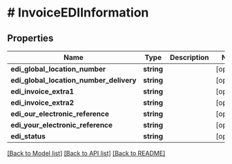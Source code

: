 # # InvoiceEDIInformation

## Properties

Name | Type | Description | Notes
------------ | ------------- | ------------- | -------------
**edi_global_location_number** | **string** |  | [optional]
**edi_global_location_number_delivery** | **string** |  | [optional]
**edi_invoice_extra1** | **string** |  | [optional]
**edi_invoice_extra2** | **string** |  | [optional]
**edi_our_electronic_reference** | **string** |  | [optional]
**edi_your_electronic_reference** | **string** |  | [optional]
**edi_status** | **string** |  | [optional]

[[Back to Model list]](../../README.md#models) [[Back to API list]](../../README.md#endpoints) [[Back to README]](../../README.md)
